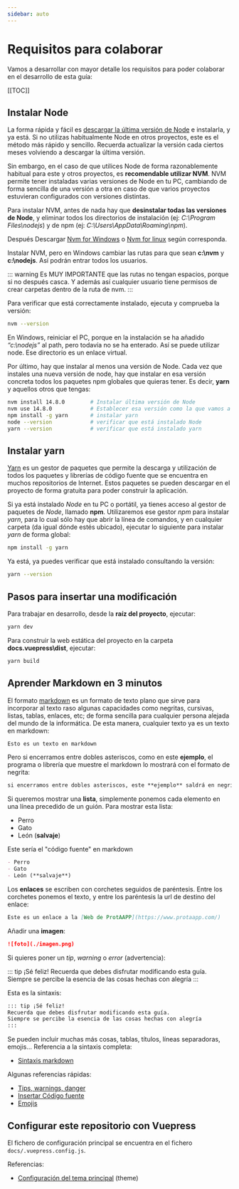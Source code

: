 ```yaml
---
sidebar: auto
---
```



# Requisitos para colaborar

Vamos a desarrollar con mayor detalle los requisitos para poder colaborar en
el desarrollo de esta guía:


[[TOC]]


## Instalar Node

La forma rápida y fácil es [descargar la última versión de Node](https://nodejs.org/es/download/) e instalarla, 
y ya está. Si no utilizas habitualmente Node en otros proyectos, este es el método más rápido y sencillo. Recuerda actualizar la
versión cada ciertos meses volviendo a descargar la última versión.

Sin embargo, en el caso de que utilices Node de forma razonablemente habitual para este y otros proyectos, es **recomendable utilizar NVM**. 
NVM permite tener instaladas varias versiones de Node en tu PC, cambiando de forma sencilla de una versión a otra en caso de que
varios proyectos estuvieran configurados con versiones distintas.

Para instalar NVM, 
antes de nada hay que **desinstalar todas las versiones de Node**, y eliminar todos los directorios de instalación (ej: _C:\Program Files\nodejs_)
y de npm (ej: _C:\Users\AppData\Roaming\npm_).

Después Descargar [Nvm for Windows](https://github.com/coreybutler/nvm-windows) o 
[Nvm for linux](https://github.com/creationix/nvm) según corresponda.

Instalar NVM, pero en Windows cambiar las rutas para que sean **c:\nvm** y **c:\nodejs**. 
Así podrán entrar todos los usuarios. 

::: warning
Es MUY IMPORTANTE que las rutas no tengan espacios, porque si no después casca. Y además así cualquier usuario 
tiene permisos de crear carpetas dentro de la ruta de nvm.
:::

Para verificar que está correctamente instalado, ejecuta y comprueba la versión:

```bash
nvm --version
```

En Windows, reiniciar el PC, porque en la instalación se ha añadido *“c:\nodejs”* al path, pero todavía no se ha enterado. Así se puede utilizar 
node. Ese directorio es un enlace virtual.

Por último, hay que instalar al menos una versión de Node. Cada vez que instales una nueva versión de node, hay
 que instalar en esa versión concreta todos los paquetes npm globales que quieras tener. Es decir, **yarn** y aquellos otros que tengas:

```bash
nvm install 14.8.0        # Instalar última versión de Node
nvm use 14.8.0            # Establecer esa versión como la que vamos a usar ahora
npm install -g yarn       # instalar yarn
node --version            # verificar que está instalado Node
yarn --version            # verificar que está instalado yarn
```


## Instalar yarn

[Yarn](https://yarnpkg.com/) es un gestor de paquetes que permite la descarga y utilización de todos los paquetes y librerías de código
fuente que se encuentra en muchos repositorios de Internet. Estos paquetes se pueden descargar en el proyecto de forma gratuita para 
poder construir la aplicación.

Si ya está instalado _Node_ en tu PC o portátil, ya tienes acceso al gestor de paquetes de _Node_, llamado **npm**. Utilizaremos ese gestor _npm_
para instalar _yarn_, para lo cual sólo hay que abrir la línea de comandos, y en cualquier carpeta (da igual dónde estés ubicado), ejecutar lo 
siguiente para instalar _yarn_ de forma global:

 ```bash
 npm install -g yarn
 ```

Ya está, ya puedes verificar que está instalado consultando la versión:

 ```bash
 yarn --version
 ```


## Pasos para insertar una modificación

Para trabajar en desarrollo, desde la **raíz del proyecto**, ejecutar:

```bash
yarn dev
```

Para construir la web estática del proyecto en la carpeta **docs\.vuepress\dist**, ejecutar:

```bash
yarn build
```

## Aprender Markdown en 3 minutos

El formato [markdown](https://markdown.es/) es un formato de texto plano que sirve para incorporar al texto raso algunas capacidades
como negritas, cursivas, listas, tablas, enlaces, etc; de forma sencilla para cualquier persona alejada del mundo de la informática.
De esta manera, cualquier texto ya es un texto en markdown:

```markdown
Esto es un texto en markdown
```

Pero si encerramos entre dobles asteriscos, como en este **ejemplo**, el programa o librería que muestre el markdown lo mostrará con el formato
de negrita:

```markdown
si encerramos entre dobles asteriscos, este **ejemplo** saldrá en negrita
```

Si queremos mostrar una **lista**, simplemente ponemos cada elemento en una línea precedido de un guión. Para mostrar esta lista:

- Perro
- Gato
- León (**salvaje**)

Este sería el "código fuente" en markdown

```markdown
- Perro
- Gato
- León (**salvaje**)
```

Los **enlaces** se escriben con corchetes seguidos de paréntesis. Entre los corchetes ponemos el texto, y entre los paréntesis la url
de destino del enlace:

```markdown
Este es un enlace a la [Web de ProtAAPP](https://www.protaapp.com/)
```

Añadir una **imagen**:

```markdown
![foto](./imagen.png)
```

Si quieres poner un _tip_, _warning_ o _error_ (advertencia):

::: tip ¡Sé feliz!
Recuerda que debes disfrutar modificando esta guía. Siempre se percibe la esencia de las cosas hechas con alegría
:::

Esta es la sintaxis:

```markdown
::: tip ¡Sé feliz!
Recuerda que debes disfrutar modificando esta guía. 
Siempre se percibe la esencia de las cosas hechas con alegría
:::
```

Se pueden incluir muchas más cosas, tablas, títulos, líneas separadoras, emojis...
Referencia a la sintaxis completa:

- [Sintaxis markdown](http://cesarhdz.com/articulos/escribir-en-markdown#sintaxis-de-markdown) 

Algunas referencias rápidas:

- [Tips, warnings, danger](https://vuepress.vuejs.org/guide/markdown.html#custom-containers)
- [Insertar Código fuente](https://vuepress.vuejs.org/guide/markdown.html#line-highlighting-in-code-blocks)
- [Emojis](https://vuepress.vuejs.org/guide/markdown.html#emoji)


## Configurar este repositorio con Vuepress

El fichero de configuración principal se encuentra en el fichero ```docs/.vuepress.config.js```.

Referencias:

- [Configuración del tema principal](https://vuepress.vuejs.org/theme/default-theme-config.html) (theme)

